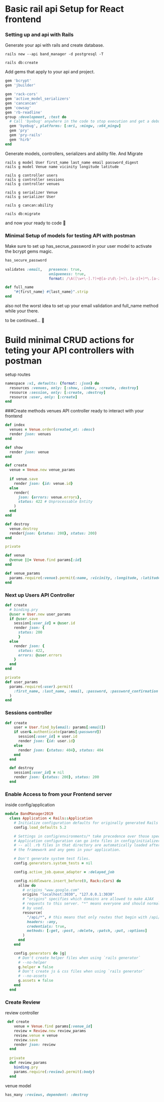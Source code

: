 # Basic rail api Setup for React frontend

### Setting up and api with Rails

Generate your api with rails and create database.


```shell
rails new --api band_manager -d postgresql -T

rails db:create
```

Add gems that apply to your api and project.

```ruby
gem 'bcrypt'
gem 'jbuilder'

gem 'rack-cors'
gem 'active_model_serializers'
gem 'cancancan'
gem 'cowsay'
gem 'rb-readline'
group :development, :test do
  # Call 'byebug' anywhere in the code to stop execution and get a debugger console
  gem 'byebug', platforms: [:mri, :mingw, :x64_mingw]
  gem 'pry'
  gem 'pry-rails'
  gem 'hirb'
end
```

Generate models, controllers, serializers and ability file. And Migrate

```shell
rails g model User first_name last_name email password_digest
rails g model Venue name vicinity longitude latitude

rails g controller users
rails g controller sessions
rails g controller venues

rails g serializer Venue
rails g serializer User

rails g cancan:ability

rails db:migrate
```

and now your ready to code 👾

### Minimal Setup of models for testing API with postman

Make sure to set up has_secrue_password in your user model to activate the bcrypt gems magic.

```ruby
has_secure_password
    
validates :email,   presence: true,
                    uniqueness: true,
                    format: /\A([\w+\-].?)+@[a-z\d\-]+(\.[a-z]+)*\.[a-z]+\z/i

def full_name
    "#{first_name} #{last_name}".strip
end
```

also not the worst idea to set up your email validation and full_name method while your there.

to be continued... 🤖

# Build minimal CRUD actions for teting your API controllers with postman

setup routes

```ruby
namespace :v1, defaults: {format: :json} do
  resources :venues, only: [:show, :index, :create, :destroy]
  resource :session, only: [:create, :destroy]
  resource :user, only: [:create]
end
```

###Create methods venues API controller ready to interact with your frontend

```ruby
def index
  venues = Venue.order(created_at: :desc)
  render json: venues
end

def show
  render json: venue
end

def create
  venue = Venue.new venue_params
  
  if venue.save
    render json: {id: venue.id}
  else
    render(
      json: {errors: venue.errors},
      status: 422 # Unprocessable Entity
    )
  end
end

def destroy
  venue.destroy
  render(json: {status: 200}, status: 200)
end

private

def venue
  @venue ||= Venue.find params[:id]
end

def venue_params
  params.require(:venue).permit(:name, :vicinity, :longitude, :latitude)
end
```

### Next up Users API Controller

```ruby
def create
  # binding.pry
  @user = User.new user_params
  if @user.save
    session[:user_id] = @user.id
    render json: {
      status: 200
      }
  else
    render json: {
      status: 422,
      errors: @user.errors
    }
  end
end

private
def user_params
  params.require(:user).permit(
    :first_name, :last_name, :email, :password, :password_confirmation
  )
end
```

### Sessions controller

```ruby
def create
    user = User.find_by(email: params[:email])
    if user&.authenticate(params[:password])
      session[:user_id] = user.id
      render json: {id: user.id}
    else
      render json: {status: 404}, status: 404
    end
  end

  def destroy
    session[:user_id] = nil
    render json: {status: 200}, status: 200
  end
```

### Enable Access to from your Frontend server

inside config/application

```ruby
module BandManager2019
  class Application < Rails::Application
    # Initialize configuration defaults for originally generated Rails version.
    config.load_defaults 5.2

    # Settings in config/environments/* take precedence over those specified here.
    # Application configuration can go into files in config/initializers
    # -- all .rb files in that directory are automatically loaded after loading
    # the framework and any gems in your application.

    # Don't generate system test files.
    config.generators.system_tests = nil

    config.active_job.queue_adapter = :delayed_job

    config.middleware.insert_before(0, Rack::Cors) do
      allow do
        # origins "www.google.com"
        origins "localhost:3030", "127.0.0.1:3030"
        # "origins" specifies which domains are allowed to make AJAX
        # requests to this server. "*" means everyone and should normally not
        # by used.
        resource(
          "/api/*", # this means that only routes that begin with /api/ are accessible
          headers: :any,
          credentials: true,
          methods: [:get, :post, :delete, :patch, :put, :options]
        )
      end
    end

    config.generators do |g|
      # Don't create helper files when using `rails generator`
      # --no-helper
      g.helper = false
      # Don't create js & css files when using `rails generator`
      # --no-assets
      g.assets = false
    end
  end
```

### Create Review

review controller

```ruby
 def create
    venue = Venue.find params[:venue_id]
    review = Review.new review_params
    review.venue = venue
    review.save
    render json: review
  end
  
  private
  def review_params
    binding.pry
    params.require(:review).permit(:body)
  end
```

venue model

```ruby
has_many :reviews, dependent: :destroy
```